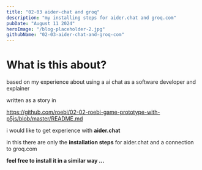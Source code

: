 ```yaml
---
title: "02-03 aider-chat and groq"
description: "my installing steps for aider.chat and groq.com"
pubDate: "August 11 2024"
heroImage: "/blog-placeholder-2.jpg"
githubName: "02-03-aider-chat-and-groq-com"
---
```


# What is this about?

based on my experience about using a ai chat as a software developer and explainer 

written as a story in

https://github.com/roebi/02-02-roebi-game-prototype-with-p5js/blob/master/README.md

i would like to get experience with **aider.chat**

in this there are only the **installation steps** for aider.chat and a connection to groq.com

**feel free to install it in a similar way ...**

